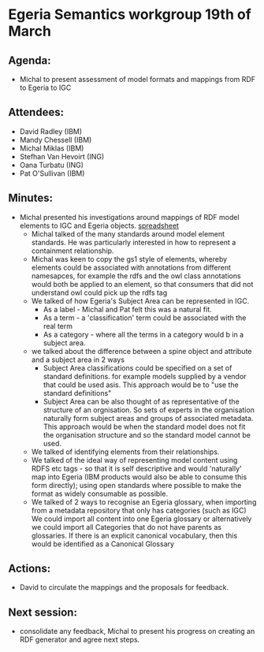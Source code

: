 # Egeria Semantics workgroup 19th of March

## Agenda:
* Michal to present assessment of model formats and mappings from RDF to Egeria to IGC  

## Attendees:
* David Radley (IBM)
* Mandy Chessell (IBM)
* Michal Miklas (IBM)
* Stefhan Van Hevoirt (ING)
* Oana Turbatu (ING)
* Pat O'Sullivan (IBM)

## Minutes:
* Michal presented his investigations around mappings of RDF model elements to IGC and Egeria objects.
 [spreadsheet](../documents/19th%20March%20Egeria-rdf-mappings.xlsx)
    * Michal talked of the many standards around model element standards. He was particularly interested in how to represent a containment relationship.
    * Michal was keen to copy the gs1 style of elements, whereby elements could be associated with annotations from different namesapces, for example the rdfs and the 
    owl class annotations would both be applied to an element, so that consumers that did not understand owl could pick up the rdfs tag         
    * We talked of how Egeria's Subject Area can be represented in IGC.
        * As a label - Michal and Pat felt this was a natural fit. 
        * As a term - a 'classification' term could be associated with the real term
        * As a category - where all the terms in a category would b in a subject area.
    * we talked about the difference between a spine object and attribute and a subject area in 2 ways
        * Subject Area classifications could be specified on a set of standard definitions. for example models supplied by a vendor that could 
        be used asis. This approach would be to "use the standard definitions" 
        * Subject Area can be also thought of as representative of the structure of an orgnisation. So sets of experts in the organisation naturally
        form subject areas and groups of associated metadata. This approach would be when the standard model does not fit the organisation structure and 
        so the standard model cannot be used.        
    * We talked of identifying elements from their relationships. 
    * We talked of the ideal way of representing model content using RDFS etc tags - so that it is self descriptive and would 'naturally' map into 
     Egeria (IBM products would also be able to consume this form directly); using open standards where possible to make the format as widely consumable as possible.
    * We talked of 2 ways to recognise an Egeria glossary, when importing from a metadata repository that only has categories (such as IGC)
    We could import all content into one Egeria glossary or alternatively we could import all Categories that do not have parents as glossaries.
    If there is an explicit canonical vocabulary, then this would be identified as a Canonical Glossary                 
## Actions:
* David to circulate the mappings and the proposals for feedback.
 
## Next session:
* consolidate any feedback, Michal to present his progress on creating an RDF generator and agree next steps.